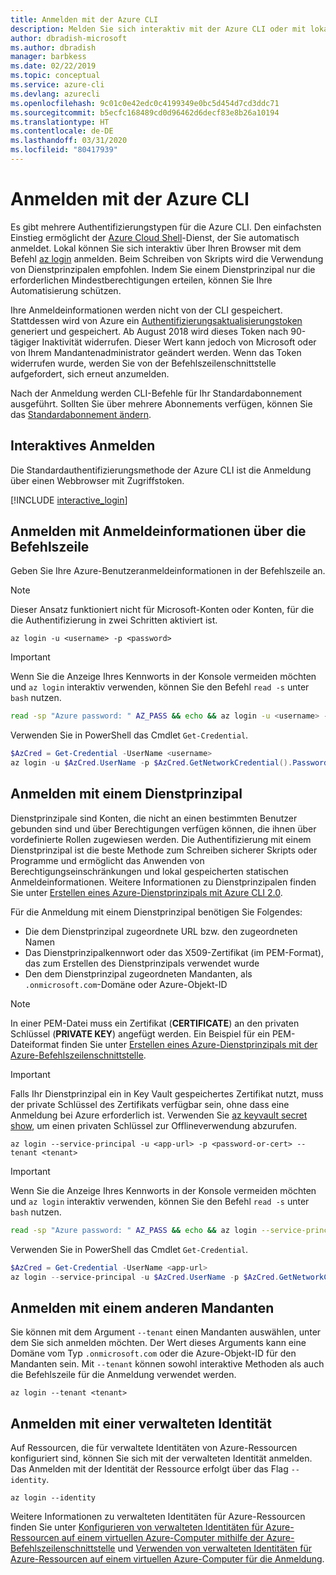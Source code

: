 ```yaml
---
title: Anmelden mit der Azure CLI
description: Melden Sie sich interaktiv mit der Azure CLI oder mit lokalen Anmeldeinformationen an.
author: dbradish-microsoft
ms.author: dbradish
manager: barbkess
ms.date: 02/22/2019
ms.topic: conceptual
ms.service: azure-cli
ms.devlang: azurecli
ms.openlocfilehash: 9c01c0e42edc0c4199349e0bc5d454d7cd3ddc71
ms.sourcegitcommit: b5ecfc168489cd0d96462d6decf83e8b26a10194
ms.translationtype: HT
ms.contentlocale: de-DE
ms.lasthandoff: 03/31/2020
ms.locfileid: "80417939"
---
```

# <a name="sign-in-with-azure-cli"></a>Anmelden mit der Azure CLI 

Es gibt mehrere Authentifizierungstypen für die Azure CLI. Den einfachsten Einstieg ermöglicht der [Azure Cloud Shell](/azure/cloud-shell/overview)-Dienst, der Sie automatisch anmeldet.
Lokal können Sie sich interaktiv über Ihren Browser mit dem Befehl [az login](/cli/azure/reference-index#az-login) anmelden. Beim Schreiben von Skripts wird die Verwendung von Dienstprinzipalen empfohlen. Indem Sie einem Dienstprinzipal nur die erforderlichen Mindestberechtigungen erteilen, können Sie Ihre Automatisierung schützen.

Ihre Anmeldeinformationen werden nicht von der CLI gespeichert. Stattdessen wird von Azure ein [Authentifizierungsaktualisierungstoken](https://docs.microsoft.com/azure/active-directory/develop/v1-id-and-access-tokens#refresh-tokens) generiert und gespeichert. Ab August 2018 wird dieses Token nach 90-tägiger Inaktivität widerrufen. Dieser Wert kann jedoch von Microsoft oder von Ihrem Mandantenadministrator geändert werden. Wenn das Token widerrufen wurde, werden Sie von der Befehlszeilenschnittstelle aufgefordert, sich erneut anzumelden.

Nach der Anmeldung werden CLI-Befehle für Ihr Standardabonnement ausgeführt. Sollten Sie über mehrere Abonnements verfügen, können Sie das [Standardabonnement ändern](manage-azure-subscriptions-azure-cli.md).

## <a name="sign-in-interactively"></a>Interaktives Anmelden

Die Standardauthentifizierungsmethode der Azure CLI ist die Anmeldung über einen Webbrowser mit Zugriffstoken.

[!INCLUDE [interactive_login](includes/interactive-login.md)]

## <a name="sign-in-with-credentials-on-the-command-line"></a>Anmelden mit Anmeldeinformationen über die Befehlszeile

Geben Sie Ihre Azure-Benutzeranmeldeinformationen in der Befehlszeile an.

> [!Note]
> Dieser Ansatz funktioniert nicht für Microsoft-Konten oder Konten, für die die Authentifizierung in zwei Schritten aktiviert ist.

```azurecli-interactive
az login -u <username> -p <password>
```

> [!IMPORTANT]
> Wenn Sie die Anzeige Ihres Kennworts in der Konsole vermeiden möchten und `az login` interaktiv verwenden, können Sie den Befehl `read -s` unter `bash` nutzen.
>
> ```bash
> read -sp "Azure password: " AZ_PASS && echo && az login -u <username> -p $AZ_PASS
> ```
>
> Verwenden Sie in PowerShell das Cmdlet `Get-Credential`.
>
> ```powershell
> $AzCred = Get-Credential -UserName <username>
> az login -u $AzCred.UserName -p $AzCred.GetNetworkCredential().Password
> ```

## <a name="sign-in-with-a-service-principal"></a>Anmelden mit einem Dienstprinzipal

Dienstprinzipale sind Konten, die nicht an einen bestimmten Benutzer gebunden sind und über Berechtigungen verfügen können, die ihnen über vordefinierte Rollen zugewiesen werden. Die Authentifizierung mit einem Dienstprinzipal ist die beste Methode zum Schreiben sicherer Skripts oder Programme und ermöglicht das Anwenden von Berechtigungseinschränkungen und lokal gespeicherten statischen Anmeldeinformationen. Weitere Informationen zu Dienstprinzipalen finden Sie unter [Erstellen eines Azure-Dienstprinzipals mit Azure CLI 2.0](/cli/azure/create-an-azure-service-principal-azure-cli.md).

Für die Anmeldung mit einem Dienstprinzipal benötigen Sie Folgendes:

* Die dem Dienstprinzipal zugeordnete URL bzw. den zugeordneten Namen
* Das Dienstprinzipalkennwort oder das X509-Zertifikat (im PEM-Format), das zum Erstellen des Dienstprinzipals verwendet wurde
* Den dem Dienstprinzipal zugeordneten Mandanten, als `.onmicrosoft.com`-Domäne oder Azure-Objekt-ID

> [!NOTE]
> In einer PEM-Datei muss ein Zertifikat (**CERTIFICATE**) an den privaten Schlüssel (**PRIVATE KEY**) angefügt werden.  Ein Beispiel für ein PEM-Dateiformat finden Sie unter [Erstellen eines Azure-Dienstprinzipals mit der Azure-Befehlszeilenschnittstelle](create-an-azure-service-principal-azure-cli#sign-in-using-a-service-principal). 
>

> [!IMPORTANT]
>
> Falls Ihr Dienstprinzipal ein in Key Vault gespeichertes Zertifikat nutzt, muss der private Schlüssel des Zertifikats verfügbar sein, ohne dass eine Anmeldung bei Azure erforderlich ist. Verwenden Sie [az keyvault secret show](/cli/azure/keyvault/secret), um einen privaten Schlüssel zur Offlineverwendung abzurufen.

```azurecli-interactive
az login --service-principal -u <app-url> -p <password-or-cert> --tenant <tenant>
```

> [!IMPORTANT]
> Wenn Sie die Anzeige Ihres Kennworts in der Konsole vermeiden möchten und `az login` interaktiv verwenden, können Sie den Befehl `read -s` unter `bash` nutzen.
>
> ```bash
> read -sp "Azure password: " AZ_PASS && echo && az login --service-principal -u <app-url> -p $AZ_PASS --tenant <tenant>
> ```
>
> Verwenden Sie in PowerShell das Cmdlet `Get-Credential`.
>
> ```powershell
> $AzCred = Get-Credential -UserName <app-url>
> az login --service-principal -u $AzCred.UserName -p $AzCred.GetNetworkCredential().Password --tenant <tenant>
> ```

## <a name="sign-in-with-a-different-tenant"></a>Anmelden mit einem anderen Mandanten

Sie können mit dem Argument `--tenant` einen Mandanten auswählen, unter dem Sie sich anmelden möchten. Der Wert dieses Arguments kann eine Domäne vom Typ `.onmicrosoft.com` oder die Azure-Objekt-ID für den Mandanten sein. Mit `--tenant` können sowohl interaktive Methoden als auch die Befehlszeile für die Anmeldung verwendet werden.

```azurecli-interactive
az login --tenant <tenant>
```

## <a name="sign-in-with-a-managed-identity"></a>Anmelden mit einer verwalteten Identität

Auf Ressourcen, die für verwaltete Identitäten von Azure-Ressourcen konfiguriert sind, können Sie sich mit der verwalteten Identität anmelden. Das Anmelden mit der Identität der Ressource erfolgt über das Flag `--identity`.

```azurecli-interactive
az login --identity
```

Weitere Informationen zu verwalteten Identitäten für Azure-Ressourcen finden Sie unter [Konfigurieren von verwalteten Identitäten für Azure-Ressourcen auf einem virtuellen Azure-Computer mithilfe der Azure-Befehlszeilenschnittstelle](https://docs.microsoft.com/azure/active-directory/managed-identities-azure-resources/qs-configure-cli-windows-vm) und [Verwenden von verwalteten Identitäten für Azure-Ressourcen auf einem virtuellen Azure-Computer für die Anmeldung](https://docs.microsoft.com/azure/active-directory/managed-identities-azure-resources/how-to-use-vm-sign-in).
